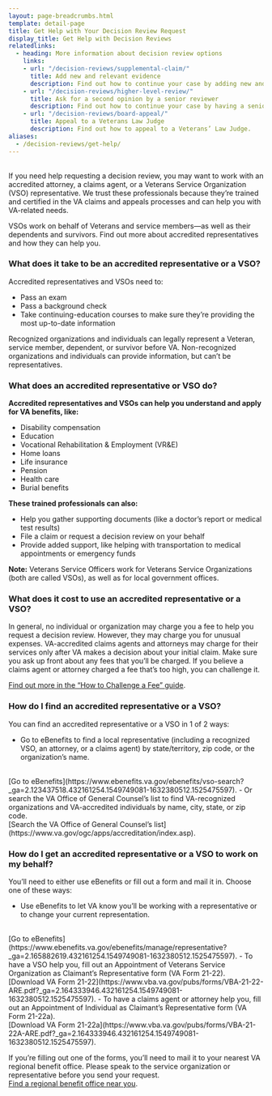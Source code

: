 ```yaml
---
layout: page-breadcrumbs.html
template: detail-page
title: Get Help with Your Decision Review Request
display_title: Get Help with Decision Reviews
relatedlinks:
  - heading: More information about decision review options
    links:
    - url: "/decision-reviews/supplemental-claim/"
      title: Add new and relevant evidence
      description: Find out how to continue your case by adding new and relevant evidence.
    - url: "/decision-reviews/higher-level-review/"
      title: Ask for a second opinion by a senior reviewer
      description: Find out how to continue your case by having a senior reviewer look at your case.
    - url: "/decision-reviews/board-appeal/"
      title: Appeal to a Veterans Law Judge
      description: Find out how to appeal to a Veterans’ Law Judge.              
aliases:
  - /decision-reviews/get-help/
---
```

<br>
<div itemprop="description" class="va-introtext">
If you need help requesting a decision review, you may want to work with an accredited attorney, a claims agent, or a Veterans Service Organization (VSO) representative. We trust these professionals because they’re trained and certified in the VA claims and appeals processes and can help you with VA-related needs.

VSOs work on behalf of Veterans and service members—as well as their dependents and survivors. Find out more about accredited representatives and how they can help you.
</div>

<div class="feature" markdown="0">

### What does it take to be an accredited representative or a VSO?

Accredited representatives and VSOs need to:
- Pass an exam
- Pass a background check
- Take continuing-education courses to make sure they’re providing the most up-to-date information

Recognized organizations and individuals can legally represent a Veteran, service member, dependent, or survivor before VA. Non-recognized organizations and individuals can provide information, but can’t be representatives.
</div>

### What does an accredited representative or VSO do?
**Accredited representatives and VSOs can help you understand and apply for VA benefits, like:**
- Disability compensation
- Education
- Vocational Rehabilitation & Employment (VR&E)
- Home loans
- Life insurance
- Pension
- Health care
- Burial benefits

**These trained professionals can also:**
- Help you gather supporting documents (like a doctor’s report or medical test results)
- File a claim or request a decision review on your behalf
- Provide added support, like helping with transportation to medical appointments or emergency funds

**Note:** Veterans Service Officers work for Veterans Service Organizations (both are 
called VSOs), as well as for local government offices.

### What does it cost to use an accredited representative or a VSO?

In general, no individual or organization may charge you a fee to help you request a decision review. However, they may charge you for unusual expenses. VA-accredited claims agents and attorneys may charge for their services only after VA makes a decision about your initial claim. Make sure you ask up front about any fees that you’ll be charged. If you believe a claims agent or attorney charged a fee that’s too high, you can challenge it. 
<br>

[Find out more in the “How to Challenge a Fee” guide](https://www.va.gov/OGC/docs/Accred/HowtoChallengeaFee.pdf).

### How do I find an accredited representative or a VSO?

You can find an accredited representative or a VSO in 1 of 2 ways:
- Go to eBenefits to find a local representative (including a recognized VSO, an attorney, or a claims agent) by state/territory, zip code, or the organization’s name.
<br> 
[Go to eBenefits](https://www.ebenefits.va.gov/ebenefits/vso-search?_ga=2.123437518.432161254.1549749081-1632380512.1525475597).
- Or search the VA Office of General Counsel’s list to find VA-recognized organizations and VA-accredited individuals by name, city, state, or zip code.
<br> 
[Search the VA Office of General Counsel’s list](https://www.va.gov/ogc/apps/accreditation/index.asp).

### How do I get an accredited representative or a VSO to work on my behalf?

You’ll need to either use eBenefits or fill out a form and mail it in.
Choose one of these ways:
- Use eBenefits to let VA know you’ll be working with a representative or to change your current representation.
<br> 
[Go to eBenefits](https://www.ebenefits.va.gov/ebenefits/manage/representative?_ga=2.165882619.432161254.1549749081-1632380512.1525475597).
- To have a VSO help you, fill out an Appointment of Veterans Service Organization as Claimant’s Representative form (VA Form 21-22). <br>
[Download VA Form 21-22](https://www.vba.va.gov/pubs/forms/VBA-21-22-ARE.pdf?_ga=2.164333946.432161254.1549749081-1632380512.1525475597).
- To have a claims agent or attorney help you, fill out an Appointment of Individual as Claimant’s Representative form (VA Form 21-22a).
<br> 
[Download VA Form 21-22a](https://www.vba.va.gov/pubs/forms/VBA-21-22A-ARE.pdf?_ga=2.164333946.432161254.1549749081-1632380512.1525475597).

If you’re filling out one of the forms, you’ll need to mail it to your nearest VA regional benefit office. Please speak to the service organization or representative before you send your request. 
<br>
[Find a regional benefit office near you](/find-locations/).

